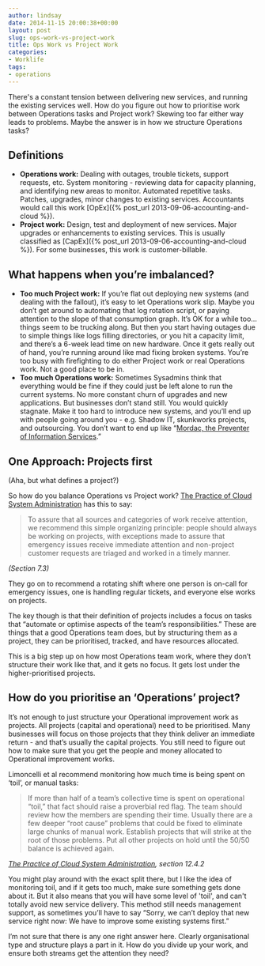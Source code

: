 ```yaml
---
author: lindsay
date: 2014-11-15 20:00:38+00:00
layout: post
slug: ops-work-vs-project-work
title: Ops Work vs Project Work
categories:
- Worklife
tags:
- operations
---
```


There's a constant tension between delivering new services, and running the existing services well. How do you figure out how to prioritise work between Operations tasks and Project work? Skewing too far either way leads to problems. Maybe the answer is in how we structure Operations tasks?

## Definitions

* **Operations work:** Dealing with outages, trouble tickets, support requests, etc. System monitoring - reviewing data for capacity planning, and identifying new areas to monitor. Automated repetitive tasks. Patches, upgrades, minor changes to existing services. Accountants would call this work [OpEx]({% post_url 2013-09-06-accounting-and-cloud %}).
* **Project work:** Design, test and deployment of new services. Major upgrades or enhancements to existing services. This is usually classified as [CapEx]({% post_url 2013-09-06-accounting-and-cloud %}). For some businesses, this work is customer-billable.

## What happens when you’re imbalanced?

* **Too much Project work:** If you’re flat out deploying new systems (and dealing with the fallout), it’s easy to let Operations work slip. Maybe you don’t get around to automating that log rotation script, or paying attention to the slope of that consumption graph. It’s OK for a while too…things seem to be trucking along. But then you start having outages due to simple things like logs filling directories, or you hit a capacity limit, and there’s a 6-week lead time on new hardware. Once it gets really out of hand, you’re running around like mad fixing broken systems. You’re too busy with firefighting to do either Project work or real Operations work. Not a good place to be in.
* **Too much Operations work:** Sometimes Sysadmins think that everything would be fine if they could just be left alone to run the current systems. No more constant churn of upgrades and new applications. But businesses don’t stand still. You would quickly stagnate. Make it too hard to introduce new systems, and you’ll end up with people going around you - e.g. Shadow IT, skunkworks projects, and outsourcing. You don’t want to end up like “[Mordac, the Preventer of Information Services](http://search.dilbert.com/comic/Mordac%20The%20Preventer).”

## One Approach: Projects first

(Aha, but what defines a project?)

So how do you balance Operations vs Project work? [The Practice of Cloud System Administration](http://the-cloud-book.com/) has this to say:

> To assure that all sources and categories of work receive attention, we recommend this simple organizing principle: people should always be working on projects, with exceptions made to assure that emergency issues receive immediate attention and non-project customer requests are triaged and worked in a timely manner.

_(Section 7.3)_

They go on to recommend a rotating shift where one person is on-call for emergency issues, one is handling regular tickets, and everyone else works on projects.

The key though is that their definition of projects includes a focus on tasks that “automate or optimise aspects of the team’s responsibilities.” These are things that a good Operations team does, but by structuring them as a project, they can be prioritised, tracked, and have resources allocated.

This is a big step up on how most Operations team work, where they don’t structure their work like that, and it gets no focus. It gets lost under the higher-prioritised projects.

## How do you prioritise an ‘Operations’ project?

It’s not enough to just structure your Operational improvement work as projects. All projects (capital and operational) need to be prioritised. Many businesses will focus on those projects that they think deliver an immediate return - and that’s usually the capital projects. You still need to figure out how to make sure that you get the people and money allocated to Operational improvement works.

Limoncelli et al recommend monitoring how much time is being spent on ‘toil’, or manual tasks:

> If more than half of a team’s collective time is spent on operational “toil,” that fact should raise a proverbial red flag. The team should review how the members are spending their time. Usually there are a few deeper “root cause” problems that could be fixed to eliminate large chunks of manual work. Establish projects that will strike at the root of those problems. Put all other projects on hold until the 50/50 balance is achieved again.

_[The Practice of Cloud System Administration](http://the-cloud-book.com/), section 12.4.2_

You might play around with the exact split there, but I like the idea of monitoring toil, and if it gets too much, make sure something gets done about it. But it also means that you will have some level of 'toil', and can't totally avoid new service delivery. This method still needs management support, as sometimes you’ll have to say “Sorry, we can’t deploy that new service right now: We have to improve some existing systems first.”

I’m not sure that there is any one right answer here. Clearly organisational type and structure plays a part in it. How do you divide up your work, and ensure both streams get the attention they need?
